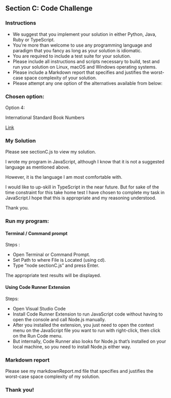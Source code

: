 ## Section C: Code Challenge
### Instructions
- We suggest that you implement your solution in either Python, Java, Ruby or TypeScript.
- You're more than welcome to use any programming language and paradigm that you fancy as long as your solution is idiomatic.
- You are required to include a test suite for your solution.
- Please include all instructions and scripts necessary to build, test and run your solution on Linux, macOS and Windows operating systems.
- Please include a Markdown report that specifies and justifies the worst-case space complexity of your solution.
- Please attempt any one option of the alternatives available from below:

### Chosen option:

Option 4: 

International Standard Book Numbers

[Link](https://edabit.com/challenge/C5mooK3wfdhoooeLw)

### My Solution

Please see sectionC.js to view my solution. 

I wrote my program in JavaScript, although I know that it is not a suggested language as mentioned above. 

However, it is the language I am most comfortable with.

I would like to up-skill in TypeScript in the near future. But for sake of the time constraint for this take home test I have chosen to complete my task in JavaScript.I hope that this is appropriate and my reasoning understood. 

Thank you.

### Run my program:

#### Terminal / Command prompt

Steps :
- Open Terminal or Command Prompt.
- Set Path to where File is Located (using cd).
- Type “node sectionC.js” and press Enter.

The appropriate test results will be displayed.

#### Using Code Runner Extension

Steps:
- Open Visual Studio Code
- Install Code Runner Extension to run JavaScript code without having to open the console and call Node.js manually.
- After you installed the extension, you just need to open the context menu on the JavaScript file you want to run with right-click, then click on the Run Code menu.
- But internally, Code Runner also looks for Node.js that’s installed on your local machine, so you need to install Node.js either way.

### Markdown report 

Please see my markdownReport.md file that specifies and justifies the worst-case space complexity of my solution.

### Thank you!
